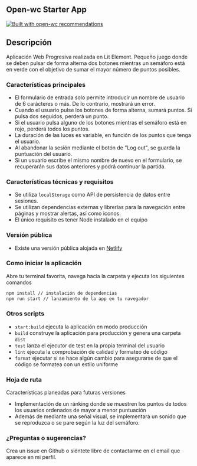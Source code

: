 ## Open-wc Starter App

[![Built with open-wc recommendations](https://img.shields.io/badge/built%20with-open--wc-blue.svg)](https://github.com/open-wc)

## Descripción
Aplicación Web Progresiva realizada en Lit Element. Pequeño juego donde se deben pulsar de forma alterna dos botones mientras un semáforo está en verde con el objetivo de sumar el mayor número de puntos posibles.

### Características principales
- El formulario de entrada solo permite introducir un nombre de usuario de 6 carácteres o más. De lo contrario, mostrará un error.
- Cuando el usuario pulse los botones de forma alterna, sumará puntos. Si pulsa dos seguidos, perderá un punto.
- Si el usuario pulsa alguno de los botones mientras el semáforo está en rojo, perderá todos los puntos.
- La duración de las luces es variable, en función de los puntos que tenga el usuario.
- Al abandonar la sesión mediante el botón de "Log out", se guarda la puntuación del usuario.
- Si un usuario escribe el mismo nombre de nuevo en el formulario, se recuperarán sus datos anteriores y podrá continuar la partida.

### Características técnicas y requisitos
- Se utiliza `localStorage` como API de persistencia de datos entre sesiones.
- Se utilizan dependencias externas y librerías para la navegación entre páginas y mostrar alertas, así como iconos.
- El único requisito es tener Node instalado en el equipo

### Versión pública
- Existe una versión pública alojada en [Netlify](https://red-light-green-light.netlify.app)
### Como iniciar la aplicación

Abre tu terminal favorita, navega hacia la carpeta y ejecuta los siguientes comandos

```bash
npm install // instalación de dependencias
npm run start // lanzamiento de la app en tu navegador
```

### Otros scripts
- `start:build` ejecuta la aplicación en modo producción
- `build` construye la aplicación para producción y genera una carpeta `dist`
- `test` lanza el ejecutor de test en la propia terminal del usuario
- `lint` ejecuta la comprobación de calidad y formateo de código
- `format` ejecutar si se hace algún cambio para asegurarse de que el código se formatea con un estilo uniforme

### Hoja de ruta
Características planeadas para futuras versiones
- Implementación de un ránking donde se muestren los puntos de todos los usuarios ordenados de mayor a menor puntuación
- Además de mediante una señal visual, se implementará un sonido que se reproduzca o se pare según la luz del semáforo.

### ¿Preguntas o sugerencias?
Crea un issue en Github o siéntete libre de contactarme en el email que aparece en mi perfil. 